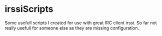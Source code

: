 irssiScripts
============

Some usefull scripts I created for use with great IRC client irssi. So far not really usefull for someone else as they are missing configuration.
